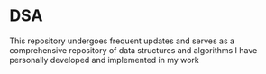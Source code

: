 # DSA
This repository undergoes frequent updates and serves as a comprehensive repository of data structures and algorithms I have personally developed and implemented in my work
